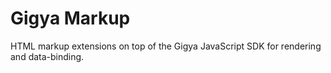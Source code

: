 # Gigya Markup
HTML markup extensions on top of the Gigya JavaScript SDK for rendering and data-binding.

